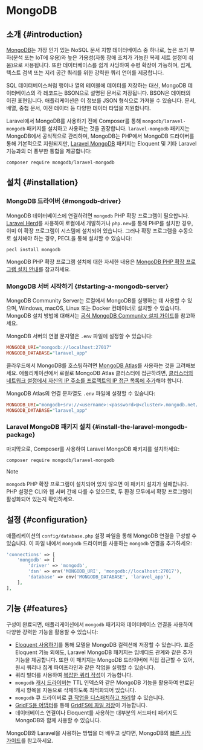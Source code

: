 # MongoDB










## 소개 {#introduction}

[MongoDB](https://www.mongodb.com/resources/products/fundamentals/why-use-mongodb)는 가장 인기 있는 NoSQL 문서 지향 데이터베이스 중 하나로, 높은 쓰기 부하(분석 또는 IoT에 유용)와 높은 가용성(자동 장애 조치가 가능한 복제 세트 설정이 쉬움)으로 사용됩니다. 또한 데이터베이스를 쉽게 샤딩하여 수평 확장이 가능하며, 집계, 텍스트 검색 또는 지리 공간 쿼리를 위한 강력한 쿼리 언어를 제공합니다.

SQL 데이터베이스처럼 행이나 열의 테이블에 데이터를 저장하는 대신, MongoDB 데이터베이스의 각 레코드는 BSON으로 설명된 문서로 저장됩니다. BSON은 데이터의 이진 표현입니다. 애플리케이션은 이 정보를 JSON 형식으로 가져올 수 있습니다. 문서, 배열, 중첩 문서, 이진 데이터 등 다양한 데이터 타입을 지원합니다.

Laravel에서 MongoDB를 사용하기 전에 Composer를 통해 `mongodb/laravel-mongodb` 패키지를 설치하고 사용하는 것을 권장합니다. `laravel-mongodb` 패키지는 MongoDB에서 공식적으로 관리하며, MongoDB는 PHP에서 MongoDB 드라이버를 통해 기본적으로 지원되지만, [Laravel MongoDB](https://www.mongodb.com/docs/drivers/php/laravel-mongodb/) 패키지는 Eloquent 및 기타 Laravel 기능과의 더 풍부한 통합을 제공합니다:

```shell
composer require mongodb/laravel-mongodb
```


## 설치 {#installation}


### MongoDB 드라이버 {#mongodb-driver}

MongoDB 데이터베이스에 연결하려면 `mongodb` PHP 확장 프로그램이 필요합니다. [Laravel Herd](https://herd.laravel.com)를 사용하여 로컬에서 개발하거나 `php.new`를 통해 PHP를 설치한 경우, 이미 이 확장 프로그램이 시스템에 설치되어 있습니다. 그러나 확장 프로그램을 수동으로 설치해야 하는 경우, PECL을 통해 설치할 수 있습니다:

```shell
pecl install mongodb
```

MongoDB PHP 확장 프로그램 설치에 대한 자세한 내용은 [MongoDB PHP 확장 프로그램 설치 안내](https://www.php.net/manual/en/mongodb.installation.php)를 참고하세요.


### MongoDB 서버 시작하기 {#starting-a-mongodb-server}

MongoDB Community Server는 로컬에서 MongoDB를 실행하는 데 사용할 수 있으며, Windows, macOS, Linux 또는 Docker 컨테이너로 설치할 수 있습니다. MongoDB 설치 방법에 대해서는 [공식 MongoDB Community 설치 가이드](https://docs.mongodb.com/manual/administration/install-community/)를 참고하세요.

MongoDB 서버의 연결 문자열은 `.env` 파일에 설정할 수 있습니다:

```ini
MONGODB_URI="mongodb://localhost:27017"
MONGODB_DATABASE="laravel_app"
```

클라우드에서 MongoDB를 호스팅하려면 [MongoDB Atlas](https://www.mongodb.com/cloud/atlas)를 사용하는 것을 고려해보세요.
애플리케이션에서 로컬로 MongoDB Atlas 클러스터에 접근하려면, [클러스터의 네트워크 설정에서 자신의 IP 주소를 프로젝트의 IP 접근 목록에 추가](https://www.mongodb.com/docs/atlas/security/add-ip-address-to-list/)해야 합니다.

MongoDB Atlas의 연결 문자열도 `.env` 파일에 설정할 수 있습니다:

```ini
MONGODB_URI="mongodb+srv://<username>:<password>@<cluster>.mongodb.net/<dbname>?retryWrites=true&w=majority"
MONGODB_DATABASE="laravel_app"
```


### Laravel MongoDB 패키지 설치 {#install-the-laravel-mongodb-package}

마지막으로, Composer를 사용하여 Laravel MongoDB 패키지를 설치하세요:

```shell
composer require mongodb/laravel-mongodb
```

> [!NOTE]
> `mongodb` PHP 확장 프로그램이 설치되어 있지 않으면 이 패키지 설치가 실패합니다. PHP 설정은 CLI와 웹 서버 간에 다를 수 있으므로, 두 환경 모두에서 확장 프로그램이 활성화되어 있는지 확인하세요.


## 설정 {#configuration}

애플리케이션의 `config/database.php` 설정 파일을 통해 MongoDB 연결을 구성할 수 있습니다. 이 파일 내에서 `mongodb` 드라이버를 사용하는 `mongodb` 연결을 추가하세요:

```php
'connections' => [
    'mongodb' => [
        'driver' => 'mongodb',
        'dsn' => env('MONGODB_URI', 'mongodb://localhost:27017'),
        'database' => env('MONGODB_DATABASE', 'laravel_app'),
    ],
],
```


## 기능 {#features}

구성이 완료되면, 애플리케이션에서 `mongodb` 패키지와 데이터베이스 연결을 사용하여 다양한 강력한 기능을 활용할 수 있습니다:

- [Eloquent 사용하기](https://www.mongodb.com/docs/drivers/php/laravel-mongodb/current/eloquent-models/)를 통해 모델을 MongoDB 컬렉션에 저장할 수 있습니다. 표준 Eloquent 기능 외에도, Laravel MongoDB 패키지는 임베디드 관계와 같은 추가 기능을 제공합니다. 또한 이 패키지는 MongoDB 드라이버에 직접 접근할 수 있어, 원시 쿼리나 집계 파이프라인과 같은 작업을 실행할 수 있습니다.
- 쿼리 빌더를 사용하여 [복잡한 쿼리 작성](https://www.mongodb.com/docs/drivers/php/laravel-mongodb/current/query-builder/)이 가능합니다.
- `mongodb` [캐시 드라이버](https://www.mongodb.com/docs/drivers/php/laravel-mongodb/current/cache/)는 TTL 인덱스와 같은 MongoDB 기능을 활용하여 만료된 캐시 항목을 자동으로 삭제하도록 최적화되어 있습니다.
- `mongodb` 큐 드라이버로 [큐 작업을 디스패치하고 처리](https://www.mongodb.com/docs/drivers/php/laravel-mongodb/current/queues/)할 수 있습니다.
- [GridFS용 어댑터](https://flysystem.thephpleague.com/docs/adapter/gridfs/)를 통해 [GridFS에 파일 저장](https://www.mongodb.com/docs/drivers/php/laravel-mongodb/current/filesystems/)이 가능합니다.
- 데이터베이스 연결이나 Eloquent를 사용하는 대부분의 서드파티 패키지도 MongoDB와 함께 사용할 수 있습니다.

MongoDB와 Laravel을 사용하는 방법을 더 배우고 싶다면, MongoDB의 [빠른 시작 가이드](https://www.mongodb.com/docs/drivers/php/laravel-mongodb/current/quick-start/)를 참고하세요.
